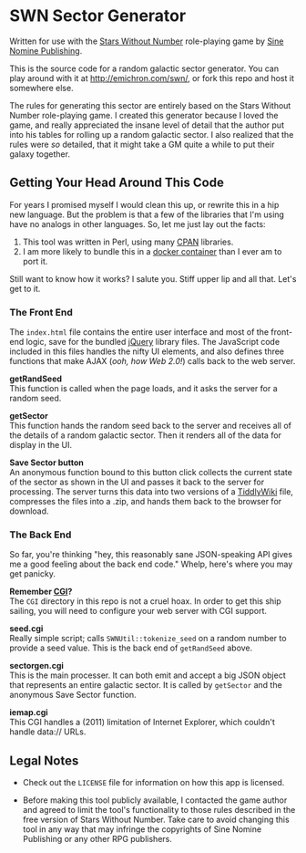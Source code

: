# SWN Sector Generator
Written for use with the [Stars Without Number](http://www.sinenomine-pub.com/?page_id=395) role-playing game by [Sine Nomine Publishing](http://www.sinenomine-pub.com/).

This is the source code for a random galactic sector generator. You can play around with it at http://emichron.com/swn/, or fork this repo and host it somewhere else.

The rules for generating this sector are entirely based on the Stars Without Number role-playing game. I created this generator because I loved the game, and really appreciated the insane level of detail that the author put into his tables for rolling up a random galactic sector. I also realized that the rules were _so_ detailed, that it might take a GM quite a while to put their galaxy together.

## Getting Your Head Around This Code

For years I promised myself I would clean this up, or rewrite this in a hip new language. But the problem is that a few of the libraries that I'm using have no analogs in other languages. So, let me just lay out the facts:

1. This tool was written in Perl, using many [CPAN](http://www.cpan.org/) libraries.
2. I am more likely to bundle this in a [docker container](http://docker.io/) than I ever am to port it.

Still want to know how it works? I salute you. Stiff upper lip and all that. Let's get to it.

### The Front End
The `index.html` file contains the entire user interface and most of the front-end logic, save for the bundled [jQuery](http://jquery.com/) library files. The JavaScript code included in this files handles the nifty UI elements, and also defines three functions that make AJAX (_ooh, how Web 2.0!_) calls back to the web server.

**getRandSeed**  
This function is called when the page loads, and it asks the server for a random seed.

**getSector**  
This function hands the random seed back to the server and receives all of the details of a random galactic sector. Then it renders all of the data for display in the UI.

**Save Sector button**  
An anonymous function bound to this button click collects the current state of the sector as shown in the UI and passes it back to the server for processing. The server turns this data into two versions of a [TiddlyWiki](http://tiddlywiki.com/) file, compresses the files into a .zip, and hands them back to the browser for download.

### The Back End
So far, you're thinking "hey, this reasonably sane JSON-speaking API gives me a good feeling about the back end code." Whelp, here's where you may get panicky.

**Remember [CGI](http://en.wikipedia.org/wiki/Common_Gateway_Interface)?**  
The `CGI` directory in this repo is not a cruel hoax. In order to get this ship sailing, you will need to configure your web server with CGI support.

**seed.cgi**  
Really simple script; calls `SWNUtil::tokenize_seed` on a random number to provide a seed value. This is the back end of `getRandSeed` above.

**sectorgen.cgi**  
This is the main processer. It can both emit and accept a big JSON object that represents an entire galactic sector. It is called by `getSector` and the anonymous Save Sector function.  

**iemap.cgi**  
This CGI handles a (2011) limitation of Internet Explorer, which couldn't handle data:// URLs.

## Legal Notes

* Check out the `LICENSE` file for information on how this app is licensed.

* Before making this tool publicly available, I contacted the game author and agreed to limit the tool's functionality to those rules described in the free version of Stars Without Number. Take care to avoid changing this tool in any way that may infringe the copyrights of Sine Nomine Publishing or any other RPG publishers.
